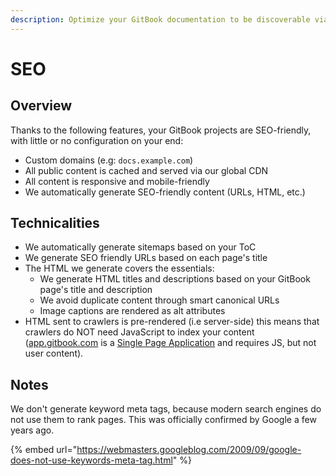 ```yaml
---
description: Optimize your GitBook documentation to be discoverable via search engines.
---
```


# SEO

## Overview <a href="#overview" id="overview"></a>

Thanks to the following features, your GitBook projects are SEO-friendly, with little or no configuration on your end:

* ​Custom domains (e.g: `docs.example.com`)
* ​All public content is cached and served via our global CDN
* ​All content is responsive and mobile-friendly
* ​We automatically generate SEO-friendly content (URLs, HTML, etc.)

## Technicalities <a href="#technicalities" id="technicalities"></a>

* ​We automatically generate sitemaps based on your ToC
* We generate SEO friendly URLs based on each page's title
* ​The HTML we generate covers the essentials:
  * We generate HTML titles and descriptions based on your GitBook page's title and description
  * We avoid duplicate content through smart canonical URLs
  * Image captions are rendered as alt attributes
* ​HTML sent to crawlers is pre-rendered (i.e server-side) this means that crawlers do NOT need JavaScript to index your content ([app.gitbook.com](https://app.gitbook.com) is a [Single Page Application](https://en.wikipedia.org/wiki/Single-page\_application) and requires JS, but not user content).

## Notes <a href="#notes" id="notes"></a>

We don't generate keyword meta tags, because modern search engines do not use them to rank pages. This was officially confirmed by Google a few years ago.

{% embed url="https://webmasters.googleblog.com/2009/09/google-does-not-use-keywords-meta-tag.html" %}
